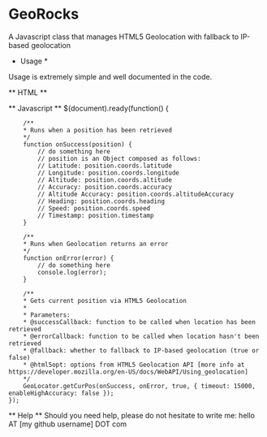 GeoRocks
========

A Javascript class that manages HTML5 Geolocation with fallback to IP-based geolocation

* Usage *

Usage is extremely simple and well documented in the code. 

** HTML **
	<script type="text/javascript" src="jquery-2.0.3.min.js"></script>
    <script type="text/javascript" src="geolocator.min.js"></script>

** Javascript ** 
	$(document).ready(function() {
	  	
	    /**
	    * Runs when a position has been retrieved
	    */
	    function onSuccess(position) {
	    	// do something here
	    	// position is an Object composed as follows:
			// Latitude: position.coords.latitude     
			// Longitude: position.coords.longitude         
			// Altitude: position.coords.altitude          
			// Accuracy: position.coords.accuracy          
			// Altitude Accuracy: position.coords.altitudeAccuracy  
			// Heading: position.coords.heading           
			// Speed: position.coords.speed             
			// Timestamp: position.timestamp 
	    }

	    /**
	    * Runs when Geolocation returns an error
	    */
	    function onError(error) {
	    	// do something here
			console.log(error);
	    }

	    /**
		* Gets current position via HTML5 Geolocation
		* 
		* Parameters:
		* @successCallback: function to be called when location has been retrieved
		* @errorCallback: function to be called when location hasn't been retrieved
		* @fallback: whether to fallback to IP-based geolocation (true or false)
		* @html5opt: options from HTML5 Geolocation API [more info at https://developer.mozilla.org/en-US/docs/WebAPI/Using_geolocation]
		*/
	    GeoLocator.getCurPos(onSuccess, onError, true, { timeout: 15000, enableHighAccuracy: false });
	});

** Help ** 
Should you need help, please do not hesitate to write me: hello AT [my github username] DOT com